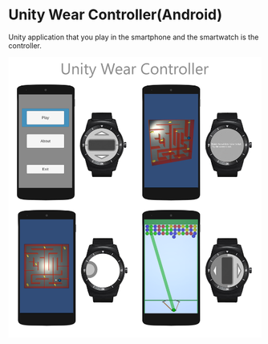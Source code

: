 # Unity Wear Controller(Android)

Unity application that you play in the smartphone and the smartwatch is the controller.

![Unity Wear Controller screenshots](./screenshots/MainScreenshot.png?raw=true)